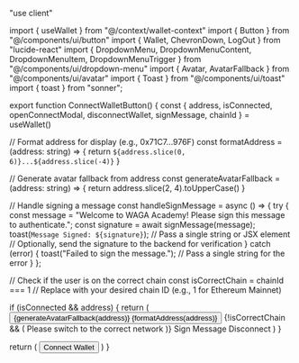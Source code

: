 "use client"

import { useWallet } from "@/context/wallet-context"
import { Button } from "@/components/ui/button"
import { Wallet, ChevronDown, LogOut } from "lucide-react"
import { DropdownMenu, DropdownMenuContent, DropdownMenuItem, DropdownMenuTrigger } from "@/components/ui/dropdown-menu"
import { Avatar, AvatarFallback } from "@/components/ui/avatar"
import { Toast } from "@/components/ui/toast"
import { toast } from "sonner";

export function ConnectWalletButton() {
  const { address, isConnected, openConnectModal, disconnectWallet, signMessage, chainId } = useWallet()

  // Format address for display (e.g., 0x71C7...976F)
  const formatAddress = (address: string) => {
    return `${address.slice(0, 6)}...${address.slice(-4)}`
  }

  // Generate avatar fallback from address
  const generateAvatarFallback = (address: string) => {
    return address.slice(2, 4).toUpperCase()
  }

  // Handle signing a message
  const handleSignMessage = async () => {
    try {
      const message = "Welcome to WAGA Academy! Please sign this message to authenticate.";
      const signature = await signMessage(message);
      toast(`Message Signed: ${signature}`); // Pass a single string or JSX element
      // Optionally, send the signature to the backend for verification
    } catch (error) {
      toast("Failed to sign the message."); // Pass a single string for the error
    }
  };

  // Check if the user is on the correct chain
  const isCorrectChain = chainId === 1 // Replace with your desired chain ID (e.g., 1 for Ethereum Mainnet)

  if (isConnected && address) {
    return (
      <DropdownMenu>
        <DropdownMenuTrigger asChild>
          <Button
            variant="outline"
            className="border-purple-500/30 hover:border-purple-500/60 bg-purple-500/10"
          >
            <Avatar className="h-5 w-5 mr-2">
              <AvatarFallback className="bg-purple-900/50 text-xs">
                {generateAvatarFallback(address)}
              </AvatarFallback>
            </Avatar>
            {formatAddress(address)}
            <ChevronDown className="ml-2 h-4 w-4" />
          </Button>
        </DropdownMenuTrigger>
        <DropdownMenuContent align="end" className="web3-card-purple">
          {!isCorrectChain && (
            <DropdownMenuItem className="text-yellow-400 focus:text-yellow-400">
              Please switch to the correct network
            </DropdownMenuItem>
          )}
          <DropdownMenuItem onClick={handleSignMessage}>
            <Wallet className="mr-2 h-4 w-4" />
            Sign Message
          </DropdownMenuItem>
          <DropdownMenuItem
            className="text-red-400 focus:text-red-400 cursor-pointer"
            onClick={disconnectWallet}
          >
            <LogOut className="mr-2 h-4 w-4" />
            Disconnect
          </DropdownMenuItem>
        </DropdownMenuContent>
      </DropdownMenu>
    )
  }

  return (
    <Button onClick={openConnectModal} className="web3-button">
      <Wallet className="mr-2 h-4 w-4" />
      Connect Wallet
    </Button>
  )
}